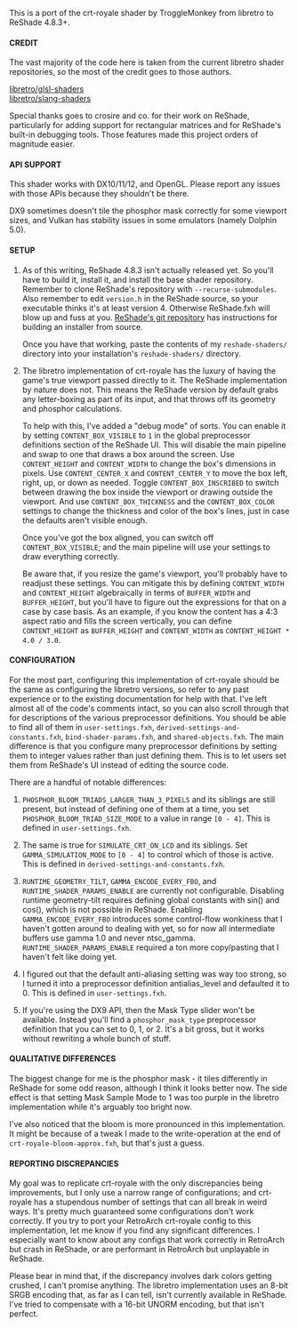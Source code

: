 This is a port of the crt-royale shader by TroggleMonkey from libretro to ReShade 4.8.3+.


#### CREDIT

The vast majority of the code here is taken from the current libretro shader repositories, so the most of the credit goes to those authors.

[libretro/glsl-shaders](https://github.com/libretro/glsl-shaders)<br>
[libretro/slang-shaders](https://github.com/libretro/slang-shaders)

Special thanks goes to crosire and co. for their work on ReShade, particularly for adding support for rectangular matrices and for ReShade's built-in debugging tools. Those features made this project orders of magnitude easier.


#### API SUPPORT
This shader works with DX10/11/12, and OpenGL. Please report any issues with those APIs because they shouldn't be there.

DX9 sometimes doesn't tile the phosphor mask correctly for some viewport sizes, and Vulkan has stability issues in some emulators (namely Dolphin 5.0).


#### SETUP

1)  As of this writing, ReShade 4.8.3 isn't actually released yet. So you'll have to build it, install it, and install the base shader repository. Remember to clone ReShade's repository with `--recurse-submodules`. Also remember to edit `version.h` in the ReShade source, so your executable thinks it's at least version 4. Otherwise ReShade.fxh will blow up and fuss at you. [ReShade's git repository](https://github.com/crosire/reshade) has instructions for building an installer from source.

	Once you have that working, paste the contents of my `reshade-shaders/` directory into your installation's `reshade-shaders/` directory.

2)  The libretro implementation of crt-royale has the luxury of having the game's true viewport passed directly to it. The ReShade implementation by nature does not. This means the ReShade version by default grabs any letter-boxing as part of its input, and that throws off its geometry and phosphor calculations.

    To help with this, I've added a "debug mode" of sorts. You can enable it by setting `CONTENT_BOX_VISIBLE` to `1` in the global preprocessor definitions section of the ReShade UI. This will disable the main pipeline and swap to one that draws a box around the screen. Use `CONTENT_HEIGHT` and `CONTENT_WIDTH` to change the box's dimensions in pixels. Use `CONTENT_CENTER_X` and `CONTENT_CENTER_Y` to move the box left, right, up, or down as needed. Toggle `CONTENT_BOX_INSCRIBED` to switch between drawing the box inside the viewport or drawing outside the viewport. And use `CONTENT_BOX_THICKNESS` and the `CONTENT_BOX_COLOR` settings to change the thickness and color of the box's lines, just in case the defaults aren't visible enough.

    Once you've got the box aligned, you can switch off `CONTENT_BOX_VISIBLE`; and the main pipeline will use your settings to draw everything correctly.

    Be aware that, if you resize the game's viewport, you'll probably have to readjust these settings. You can mitigate this by defining `CONTENT_WIDTH` and `CONTENT_HEIGHT` algebraically in terms of `BUFFER_WIDTH` and `BUFFER_HEIGHT`, but you'll have to figure out the expressions for that on a case by case basis. As an example, if you know the content has a 4:3 aspect ratio and fills the screen vertically, you can define `CONTENT_HEIGHT` as `BUFFER_HEIGHT` and `CONTENT_WIDTH` as `CONTENT_HEIGHT * 4.0 / 3.0`.


#### CONFIGURATION

For the most part, configuring this implementation of crt-royale should be the same as configuring the libretro versions, so refer to any past experience or to the existing documentation for help with that. I've left almost all of the code's comments
intact, so you can also scroll through that for descriptions of the various preprocessor definitions. You should be able to find all of them in `user-settings.fxh`, `derived-settings-and-constants.fxh`, `bind-shader-params.fxh`, and `shared-objects.fxh`. The main difference is that you configure many preprocessor definitions by setting them to integer values rather than just defining them. This is to let users set them from ReShade's UI instead of editing the source code.

There are a handful of notable differences:
1)  `PHOSPHOR_BLOOM_TRIADS_LARGER_THAN_3_PIXELS` and its siblings are still present, but instead of defining one of them at a time, you set `PHOSPHOR_BLOOM_TRIAD_SIZE_MODE` to a value in range `[0 - 4]`. This is defined in `user-settings.fxh`.

2)  The same is true for `SIMULATE_CRT_ON_LCD` and its siblings. Set `GAMMA_SIMULATION_MODE` to `[0 - 4]` to control which of those is active. This is defined in `derived-settings-and-constants.fxh`.

3)  `RUNTIME_GEOMETRY_TILT`, `GAMMA_ENCODE_EVERY_FBO`, and `RUNTIME_SHADER_PARAMS_ENABLE` are currently not configurable. Disabling runtime geometry-tilt requires defining global constants with sin() and cos(), which is not possible in ReShade. Enabling `GAMMA_ENCODE_EVERY_FBO` introduces some control-flow wonkiness that I haven't gotten around to dealing with yet, so for now all intermediate buffers use gamma 1.0 and never ntsc_gamma. `RUNTIME_SHADER_PARAMS_ENABLE` required a ton more copy/pasting that I haven't felt like doing yet.

4)  I figured out that the default anti-aliasing setting was way too strong, so I turned it into a preprocessor definition antialias_level and defaulted it to 0. This is defined in `user-settings.fxh`.

5)  If you're using the DX9 API, then the Mask Type slider won't be available. Instead you'll find a `phosphor_mask_type` preprocessor definition that you can set to 0, 1, or 2. It's a bit gross, but it works without rewriting a whole bunch of stuff.

#### QUALITATIVE DIFFERENCES

The biggest change for me is the phosphor mask - it tiles differently in ReShade for some odd reason, although I think it looks better now. The side effect is that setting Mask Sample Mode to 1 was too purple in the libretro implementation while it's arguably too bright now.

I've also noticed that the bloom is more pronounced in this implementation. It might be because of a tweak I made to the write-operation at the end of `crt-royale-bloom-approx.fxh`, but that's just a guess.


#### REPORTING DISCREPANCIES

My goal was to replicate crt-royale with the only discrepancies being improvements, but I only use a narrow range of configurations; and crt-royale has a stupendous number of settings that can all break in weird ways. It's pretty much guaranteed some configurations don't work correctly. If you try to port your RetroArch crt-royale config to this implementation, let me know if you find any significant differences. I especially want to know about any configs that work correctly in RetroArch but crash in ReShade, or are performant in RetroArch but unplayable in ReShade.

Please bear in mind that, if the discrepancy involves dark colors getting crushed, I can't promise anything. The libretro implementation uses an 8-bit SRGB encoding that, as far as I can tell, isn't currently available in ReShade. I've tried to compensate with a 16-bit UNORM encoding, but that isn't perfect.